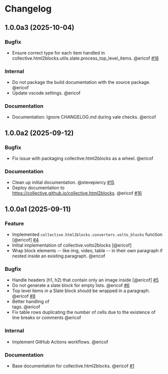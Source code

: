 # Changelog

<!--
   You should *NOT* be adding new change log entries to this file.
   You should create a file in the news directory instead.
   For helpful instructions, please see:
   https://github.com/plone/plone.releaser/blob/master/ADD-A-NEWS-ITEM.rst
-->

<!-- towncrier release notes start -->

## 1.0.0a3 (2025-10-04)


### Bugfix

- Ensure correct type for each item handled in collective.html2blocks.utils.slate.process_top_level_items. @ericof [#18](https://github.com/collective/collective.html2blocks/issues/18)


### Internal

- Do not package the build documentation with the source package. @ericof 
- Update vscode settings. @ericof 


### Documentation

- Documentation: Ignore CHANGELOG.md during vale checks. @ericof 

## 1.0.0a2 (2025-09-12)


### Bugfix

- Fix issue with packaging collective.html2blocks as a wheel. @ericof 


### Documentation

- Clean up initial documentation. @stevepiercy [#15](https://github.com/collective/collective.html2blocks/issues/15)
- Deploy documentation to https://collective.github.io/collective.html2blocks. @ericof [#16](https://github.com/collective/collective.html2blocks/issues/16)

## 1.0.0a1 (2025-09-11)


### Feature

- Implemented `collective.html2blocks.converters.volto_blocks` function [@ericof] [#4](https://github.com/collective/collective.html2blocks/issues/4)
- Initial implementation of collective.volto2blocks [@ericof] 
- Wrap block elements -- like img, video, table -- in their own paragraph if nested inside an existing paragraph. @ericof 


### Bugfix

- Handle headers (h1, h2) that contain only an image inside [@ericof] [#5](https://github.com/collective/collective.html2blocks/issues/5)
- Do not generate a slate block for empty lists. @ericof [#6](https://github.com/collective/collective.html2blocks/issues/6)
- Top level items in a Slate block should be wrapped in a paragraph. @ericof [#8](https://github.com/collective/collective.html2blocks/issues/8)
- Better handling of <br> tags. @ericof 
- Fix table rows duplicating the number of cells due to the existence of line breaks or comments @ericof 


### Internal

- Implement GitHub Actions workflows. @ericof 


### Documentation

- Base documentation for collective.html2blocks. @ericof [#1](https://github.com/collective/collective.html2blocks/issues/1)
